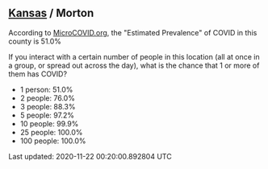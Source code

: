 
## [Kansas](/united-states/kansas) / Morton

According to [MicroCOVID.org](http://microcovid.org),
the "Estimated Prevalence" of COVID in this county is 51.0%

If you interact with a certain number of people in this location
(all at once in a group, or spread out across the day), what is the chance that
1 or more of them has COVID?

- 1 person: 51.0%
- 2 people: 76.0%
- 3 people: 88.3%
- 5 people: 97.2%
- 10 people: 99.9%
- 25 people: 100.0%
- 100 people: 100.0%

Last updated: 2020-11-22 00:20:00.892804 UTC
